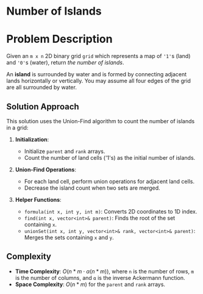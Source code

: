 # Number of Islands

# Problem Description

Given an `m x n` 2D binary grid `grid` which represents a map of `'1'`s (land) and `'0'`s (water), return *the number of islands*.

An **island** is surrounded by water and is formed by connecting adjacent lands horizontally or vertically. You may assume all four edges of the grid are all surrounded by water.

## Solution Approach

This solution uses the Union-Find algorithm to count the number of islands in a grid:

1. **Initialization**:
   - Initialize `parent` and `rank` arrays.
   - Count the number of land cells ('1's) as the initial number of islands.

2. **Union-Find Operations**:
   - For each land cell, perform union operations for adjacent land cells.
   - Decrease the island count when two sets are merged.

3. **Helper Functions**:
   - `formula(int x, int y, int m)`: Converts 2D coordinates to 1D index.
   - `find(int x, vector<int>& parent)`: Finds the root of the set containing `x`.
   - `unionSet(int x, int y, vector<int>& rank, vector<int>& parent)`: Merges the sets containing `x` and `y`.

## Complexity

- **Time Complexity**: $O(n * m⋅α(n * m))$, where `n` is the number of rows, `m` is the number of columns, and `α` is the inverse Ackermann function.
- **Space Complexity**: $O(n * m)$ for the `parent` and `rank` arrays.
